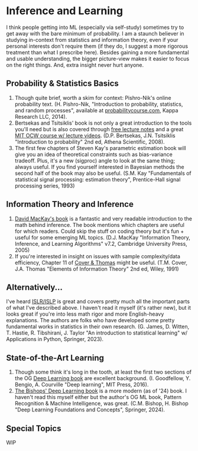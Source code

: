 # Inference and Learning
I think people getting into ML (especially via self-study) sometimes try to get away with the bare minimum of probability. 
I am a staunch believer in studying in-context from statistics and information theory, even if your personal interests
don't require them (if they do, I suggest a more rigorous treatment than what I prescribe here). Besides gaining a more 
fundamental and usable understanding, the bigger picture-view makes it easier to focus on the right things. And, extra insight never hurt anyone.
## Probability & Statistics Basics
1. Though quite brief, worth a skim for context: Pishro-Nik's online probability text. (H. Pishro-Nik, "Introduction to probability, statistics, and random processes", available at [probabilitycourse.com](https://www.probabilitycourse.com), Kappa Research LLC, 2014).
2. Bertsekas and Tsitsiklis' book is not only a great introduction to the tools you'll need but is also covered through [free lecture notes](https://www-sop.inria.fr/members/Giovanni.Neglia/probas/bertsekas_tsitsiklis_probability.pdf) and a great [MIT OCW course w/ lecture videos](https://ocw.mit.edu/courses/res-6-012-introduction-to-probability-spring-2018/). (D.P. Bertsekas, J.N. Tsitsiklis "Introduction to probability" 2nd ed, Athena Scientific, 2008).
3. The first few chapters of Steven Kay's parametric estimation book will give you an idea of theoretical constraints such as bias-variance tradeoff. Plus, it's a new (sigproc) angle to look at the same thing; always useful. If you find yourself interested in Bayesian methods the second half of the book may also be useful. (S.M. Kay "Fundamentals of statistical signal processing: estimation theory", Prentice-Hall signal processing series, 1993)
## Information Theory and Inference
1. [David MacKay's book](https://www.inference.org.uk/itprnn/book.pdf) is a fantastic and very readable introduction to the math behind inference. The book mentions which chapters are useful for which readers. Could skip the stuff on coding theory but it's fun + useful for some emerging ML topics. (D.J. MacKay "Information Theory,
Inference, and Learning Algorithms" v7.2, Cambridge University Press, 2005)
2. If you're interested in insight on issues with sample complexity/data efficiency, Chapter 11 of [Cover & Thomas](https://cs-114.org/wp-content/uploads/2015/01/Elements_of_Information_Theory_Elements.pdf) might be useful. (T.M. Cover, J.A. Thomas "Elements of Information Theory" 2nd ed, Wiley, 1991)

## Alternatively...
I've heard [ISLR/ISLP](https://www.statlearning.com) is great and covers pretty much all the important parts of what I've described above. I haven't read it myself (it's rather new), but it looks great if you're into less math rigor and more English-heavy explanations. The authors are folks who have developed some pretty fundamental works in statistics in their own research. (G. James, D. Witten, T. Hastie, R. Tibshirani, J. Taylor "An introduction to statistical learning" w/ Applications in Python, Springer, 2023). 

## State-of-the-Art Learning
1. Though some think it's long in the tooth, at least the first two sections of the OG [Deep Learning book](https://www.deeplearningbook.org) are excellent background. (I. Goodfellow, Y. Bengio, A. Courville "Deep learning", MIT Press, 2016).
2. [The Bishops' Deep Learning book](https://www.bishopbook.com) is a more modern (as of '24) book. I haven't read this myself either but the author's OG ML book, Pattern Recognition & Machine Intelligence, was great. (C.M. Bishop, H. Bishop "Deep Learning Foundations and Concepts", Springer, 2024).
## Special Topics
WIP